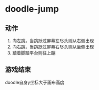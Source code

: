 # doodle-jump

## 动作
  1. 向左跳，当跳跃过屏幕左尽头则从右侧出现
  2. 向右跳，当跳跃过屏幕右尽头则从坐侧出现
  3. 踏着脚踏平台则往上蹦

## 游戏结束
  doodle自身y坐标大于画布高度